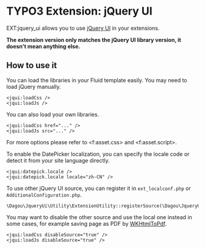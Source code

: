 # TYPO3 Extension: jQuery UI

EXT:jquery_ui allows you to use [jQuery UI](https://jqueryui.com/) in your extensions.

**The extension version only matches the jQuery UI library version, it doesn't mean anything else.**

## How to use it
You can load the libraries in your Fluid template easily.  You may need to load jQuery manually.

    <jqui:loadCss />
    <jqui:loadJs />

You can also load your own libraries.

    <jqui:loadCss href="..." />
    <jqui:loadJs src="..." />

For more options please refer to &lt;f:asset.css&gt; and &lt;f:asset.script&gt;.
    
To enable the DatePicker localization, you can specify the locale code or detect it from your site language directly.

    <jqui:datepick.locale />
    <jqui:datepick.locale locale="zh-CN" />

To use other jQuery UI source, you can register it in `ext_localconf.php` or `AdditionalConfiguration.php`.

    \Dagou\JqueryUi\Utility\ExtensionUtility::registerSource(\Dagou\JqueryUi\Source\StackPath::class);

You may want to disable the other source and use the local one instead in some cases, for example saving page as PDF by [WKHtmlToPdf](https://wkhtmltopdf.org/).

    <jqui:loadCss disableSource="true" />
    <jqui:loadJs disableSource="true" />